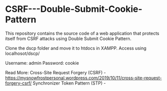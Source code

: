 # CSRF---Double-Submit-Cookie-Pattern
This repository contains the source code of a web application that protects itself from CSRF attacks using Double Submit Cookie Pattern.


Clone the dscp folder and move it to htdocs in XAMPP.
Access using localhosot/dscp/

Username: admin
Password: cookie

Read More:
  Cross-Site Request Forgery (CSRF) - https://mysnowfrostpersonal.wordpress.com/2019/10/11/cross-site-request-forgery-csrf/
  Synchronizer Token Pattern (STP) - 

